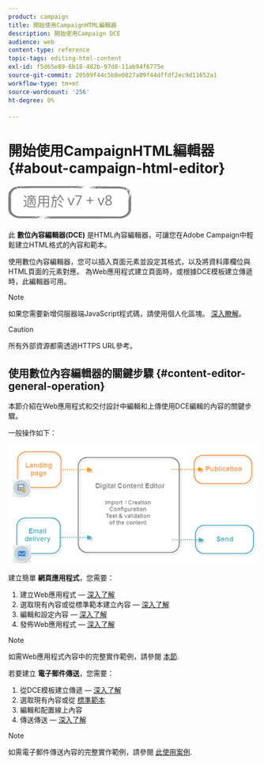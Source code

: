 ```yaml
---
product: campaign
title: 開始使用CampaignHTML編輯器
description: 開始使用Campaign DCE
audience: web
content-type: reference
topic-tags: editing-html-content
exl-id: f5d65e89-6b18-482b-97d8-11ab94f6775e
source-git-commit: 20509f44c5b8e0827a09f44dffdf2ec9d11652a1
workflow-type: tm+mt
source-wordcount: '256'
ht-degree: 0%

---
```


# 開始使用CampaignHTML編輯器{#about-campaign-html-editor}

![](../../assets/common.svg)

此 **數位內容編輯器(DCE)** 是HTML內容編輯器，可讓您在Adobe Campaign中輕鬆建立HTML格式的內容和範本。

使用數位內容編輯器，您可以插入頁面元素並設定其格式，以及將資料庫欄位與HTML頁面的元素對應。 為Web應用程式建立頁面時，或根據DCE模板建立傳遞時，此編輯器可用。

>[!NOTE]
>
>如果您需要新增伺服器端JavaScript程式碼，請使用個人化區塊。 [深入瞭解](../../delivery/using/personalization-blocks.md)。

>[!CAUTION]
>
>所有外部資源都需透過HTTPS URL參考。

## 使用數位內容編輯器的關鍵步驟 {#content-editor-general-operation}

本節介紹在Web應用程式和交付設計中編輯和上傳使用DCE編輯的內容的關鍵步驟。

一般操作如下：

![](assets/dce_schema.png)

建立簡單 **網頁應用程式**，您需要：

1. 建立Web應用程式 —  [深入了解](creating-a-landing-page.md)
1. 選取現有內容或從標準範本建立內容 —  [深入了解](template-management.md)
1. 編輯和設定內容 —  [深入了解](editing-content.md)
1. 發佈Web應用程式 —  [深入了解](creating-a-landing-page.md#step-3---publishing-content)

>[!NOTE]
>
>如需Web應用程式內容中的完整實作範例，請參閱  [本節](creating-a-landing-page.md).

若要建立 **電子郵件傳送**，您需要：

1. 從DCE模板建立傳遞 —  [深入了解](use-case--creating-an-email-delivery.md)
1. 選取現有內容或從 [標準範本](template-management.md)
1. 編輯和配置線上內容
1. 傳送傳送 —  [深入了解](../../delivery/using/steps-about-delivery-creation-steps.md)

>[!NOTE]
>
>如需電子郵件傳送內容的完整實作範例，請參閱 [此使用案例](use-case--creating-an-email-delivery.md).
